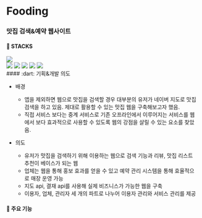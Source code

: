 # Fooding


### 맛집 검색&예약 웹사이트


#### :seedling: STACKS
<img src="https://img.shields.io/badge/java-007396?style=for-the-badge&logo=java&logoColor=white">
<div>
  <img src="https://img.shields.io/badge/html5-E34F26?style=for-the-badge&logo=html5&logoColor=white">
  <img src="https://img.shields.io/badge/css-1572B6?style=for-the-badge&logo=css3&logoColor=white"> 
  <img src="https://img.shields.io/badge/javascript-F7DF1E?style=for-the-badge&logo=javascript&logoColor=black"> 
  <img src="https://img.shields.io/badge/bootstrap-7952B3?style=for-the-badge&logo=bootstrap&logoColor=white">
    <img src="https://img.shields.io/badge/jquery-0769AD?style=for-the-badge&logo=jquery&logoColor=white">
</div>
#### :dart: 기획&개발 의도


* 배경
  - 앱을 제외하면 웹으로 맛집을 검색할 경우 대부분의 유저가 네이버 지도로 맛집 검색을 하고 있음. 
    제대로 활용할 수 있는 맛집 웹을 구축해보고자 했음.
  - 직접 서비스 보다는 중계 서비스로 기존 오프라인에서 이루어지는 서비스를 웹에서 보다 효과적으로 사용할 수 있도록 웹의 강점을 살릴 수 있는 요소를 찾았음.


* 의도
  - 유저가 맛집을 검색하기 위해 이용하는 웹으로 검색 기능과 리뷰, 맛집 리스트 추천이 베이스가 되는 웹
  - 업체는 웹을 통해 홍보 효과를 얻을 수 있고 예약 관리 시스템을 통해 효율적으로 매장 운영 가능
  - 지도 api, 결재 api를 사용해 실제 비즈니스가 가능한 웹을 구축
  - 이용자, 업체, 관리자 세 개의 파트로 나누어 이용자 관리와 서비스 관리를 제공


#### :gift: 주요 기능
